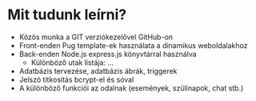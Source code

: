 # Mit tudunk leírni?

- Közös munka a GIT verziókezelővel GitHub-on
- Front-enden Pug template-ek használata a dinamikus weboldalakhoz
- Back-enden Node.js express.js könyvtárral használva
  - Különböző utak listája: ...
- Adatbázis tervezése, adatbázis ábrák, triggerek
- Jelszó titkosítás bcrypt-el és sóval
- A különböző funkciói az odalnak (események, szülinapok, chat stb.)
